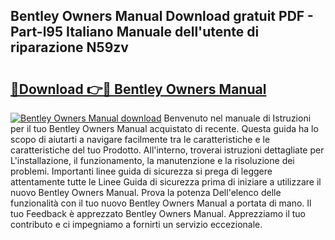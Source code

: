 ## Bentley Owners Manual Download gratuit PDF - Part-l95 Italiano Manuale dell'utente di riparazione N59zv

# <h2><a href="http://dfc18q.blite.top/?on=Bentley+Owners+Manual">🔗Download 👉🔴 Bentley Owners Manual</a></h2>

[![Bentley Owners Manual download](https://i.imgur.com/lujVjoI.png)](http://dfc18q.blite.top/?on=Bentley+Owners+Manual)
Benvenuto nel manuale di Istruzioni per il tuo Bentley Owners Manual acquistato di recente. Questa guida ha lo scopo di aiutarti a navigare facilmente tra le caratteristiche e le caratteristiche del tuo Prodotto. All'interno, troverai istruzioni dettagliate per L'installazione, il funzionamento, la manutenzione e la risoluzione dei problemi. Importanti linee guida di sicurezza si prega di leggere attentamente tutte le Linee Guida di sicurezza prima di iniziare a utilizzare il nuovo Bentley Owners Manual. Prova la potenza Dell'elenco delle funzionalità con il tuo nuovo Bentley Owners Manual a portata di mano. Il tuo Feedback è apprezzato Bentley Owners Manual. Apprezziamo il tuo contributo e ci impegniamo a fornirti un servizio eccezionale.
